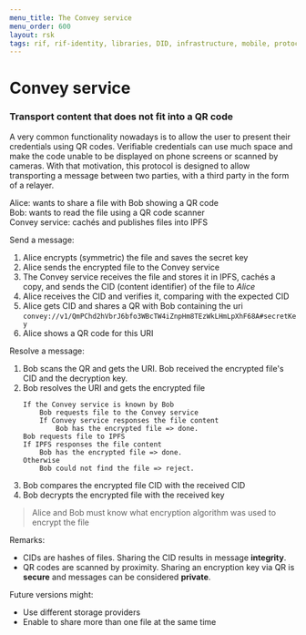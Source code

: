 ```yaml
---
menu_title: The Convey service
menu_order: 600
layout: rsk
tags: rif, rif-identity, libraries, DID, infrastructure, mobile, protocols, mvp, design, rbtc, defi, decentralized, quick-start, guides, tutorial, networks, dapps, tools, rootstock, rsk, ethereum, smart-contracts, install, get-started, how-to, mainnet, testnet, contracts, wallets, web3, crypto
---
```


# Convey service

### Transport content that does not fit into a QR code

A very common functionality nowadays is to allow the user to present their credentials using QR codes. Verifiable credentials can use much space and make the code unable to be displayed on phone screens or scanned by cameras. With that motivation, this protocol is designed to allow transporting a message between two parties, with a third party in the form of a relayer.

Alice: wants to share a file with Bob showing a QR code  
Bob: wants to read the file using a QR code scanner  
Convey service: cachés and publishes files into IPFS  

Send a message:

1. Alice encrypts (symmetric) the file and saves the secret key
2. Alice sends the encrypted file to the Convey service
3. The Convey service receives the file and stores it in IPFS, cachés a copy, and sends the CID (content identifier) of the file to _Alice_
4. Alice receives the CID and verifies it, comparing with the expected CID
5. Alice gets CID and shares a QR with Bob containing the uri `convey://v1/QmPChd2hVbrJ6bfo3WBcTW4iZnpHm8TEzWkLHmLpXhF68A#secretKey`
6. Alice shows a QR code for this URI

Resolve a message:

1. Bob scans the QR and gets the URI. Bob received the encrypted file's CID and the decryption key.
2. Bob resolves the URI and gets the encrypted file
    ```
    If the Convey service is known by Bob
        Bob requests file to the Convey service
        If Convey service responses the file content
            Bob has the encrypted file => done.
    Bob requests file to IPFS
    If IPFS responses the file content
        Bob has the encrypted file => done.
    Otherwise
        Bob could not find the file => reject.
    ```
3. Bob compares the encrypted file CID with the received CID
4. Bob decrypts the encrypted file with the received key

> Alice and Bob must know what encryption algorithm was used to encrypt the file

Remarks:

- CIDs are hashes of files. Sharing the CID results in message **integrity**.
- QR codes are scanned by proximity. Sharing an encryption key via QR is **secure** and messages can be considered **private**.

Future versions might:

- Use different storage providers
- Enable to share more than one file at the same time
